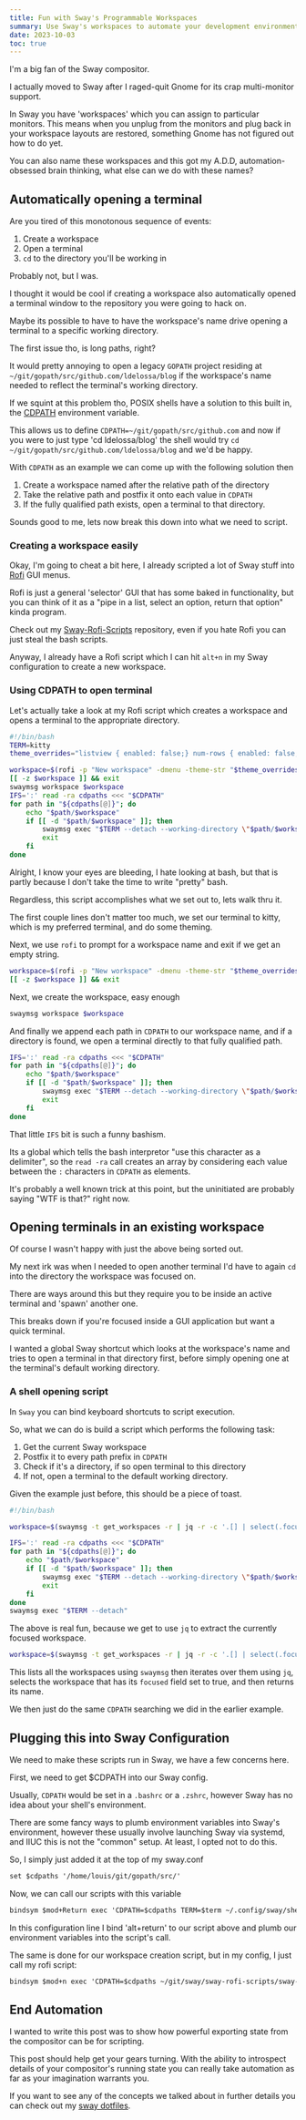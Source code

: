 ```yaml
---
title: Fun with Sway's Programmable Workspaces
summary: Use Sway's workspaces to automate your development environment
date: 2023-10-03
toc: true
---
```


I'm a big fan of the Sway compositor.

I actually moved to Sway after I raged-quit Gnome for its crap multi-monitor 
support.

In Sway you have 'workspaces' which you can assign to particular monitors.
This means when you unplug from the monitors and plug back in your workspace 
layouts are restored, something Gnome has not figured out how to do yet.

You can also name these workspaces and this got my A.D.D, automation-obsessed
brain thinking, what else can we do with these names?

## Automatically opening a terminal

Are you tired of this monotonous sequence of events:
1. Create a workspace
2. Open a terminal
3. `cd` to the directory you'll be working in

Probably not, but I was.

I thought it would be cool if creating a workspace also automatically opened
a terminal window to the repository you were going to hack on.

Maybe its possible to have to have the workspace's name drive opening a terminal
to a specific working directory.

The first issue tho, is long paths, right?

It would pretty annoying to open a legacy `GOPATH` project residing at
`~/git/gopath/src/github.com/ldelossa/blog` if the workspace's name needed to 
reflect the terminal's working directory.

If we squint at this problem tho, POSIX shells have a solution to this built in,
the [CDPATH](https://pubs.opengroup.org/onlinepubs/9699919799/utilities/cd.html)
environment variable. 

This allows us to define `CDPATH=~/git/gopath/src/github.com` and now if you 
were to just type 'cd ldelossa/blog' the shell would try 
`cd ~/git/gopath/src/github.com/ldelossa/blog` and we'd be happy.

With `CDPATH` as an example we can come up with the following solution then
1. Create a workspace named after the relative path of the directory 
2. Take the relative path and postfix it onto each value in `CDPATH`
3. If the fully qualified path exists, open a terminal to that directory. 

Sounds good to me, lets now break this down into what we need to script.

### Creating a workspace easily

Okay, I'm going to cheat a bit here, I already scripted a lot of Sway stuff
into [Rofi](https://github.com/davatorium/rofi) GUI menus. 

Rofi is just a general 'selector' GUI that has some baked in functionality, but
you can think of it as a "pipe in a list, select an option, return that option"
kinda program.

Check out my [Sway-Rofi-Scripts](https://github.com/ldelossa/sway-rofi-scripts)
repository, even if you hate Rofi you can just steal the bash scripts. 

Anyway, I already have a Rofi script which I can hit `alt+n` in my Sway 
configuration to create a new workspace. 

### Using CDPATH to open terminal

Let's actually take a look at my Rofi script which creates a workspace and
opens a terminal to the appropriate directory.

```bash
#!/bin/bash
TERM=kitty
theme_overrides="listview { enabled: false;} num-rows { enabled: false;} num-filtered-rows { enabled: false;} case-indicator { enabled: false;} textbox-num-sep { enabled: false;}"

workspace=$(rofi -p "New workspace" -dmenu -theme-str "$theme_overrides")
[[ -z $workspace ]] && exit
swaymsg workspace $workspace
IFS=':' read -ra cdpaths <<< "$CDPATH"
for path in "${cdpaths[@]}"; do
    echo "$path/$workspace"
    if [[ -d "$path/$workspace" ]]; then
        swaymsg exec "$TERM --detach --working-directory \"$path/$workspace\""
        exit
    fi
done
```

Alright, I know your eyes are bleeding, I hate looking at bash, but that 
is partly because I don't take the time to write "pretty" bash. 

Regardless, this script accomplishes what we set out to, lets walk thru it.

The first couple lines don't matter too much, we set our terminal to kitty, which
is my preferred terminal, and do some theming. 

Next, we use `rofi` to prompt for a workspace name and exit if we get an empty
string.

```bash
workspace=$(rofi -p "New workspace" -dmenu -theme-str "$theme_overrides")
[[ -z $workspace ]] && exit
```

Next, we create the workspace, easy enough

```bash
swaymsg workspace $workspace
```

And finally we append each path in `CDPATH` to our workspace name, and if a 
directory is found, we open a terminal directly to that fully qualified 
path.


```bash
IFS=':' read -ra cdpaths <<< "$CDPATH"
for path in "${cdpaths[@]}"; do
    echo "$path/$workspace"
    if [[ -d "$path/$workspace" ]]; then
        swaymsg exec "$TERM --detach --working-directory \"$path/$workspace\""
        exit
    fi
done
```

That little `IFS` bit is such a funny bashism. 

Its a global which tells the bash interpretor 
"use this character as a delimiter", so the `read -ra` call creates an array
by considering each value between the `:` characters in `CDPATH` as elements.

It's probably a well known trick at this point, but the uninitiated are probably 
saying "WTF is that?" right now.

## Opening terminals in an existing workspace

Of course I wasn't happy with just the above being sorted out.

My next irk was when I needed to open another terminal I'd have to again `cd`
into the directory the workspace was focused on.

There are ways around this but they require you to be inside an active terminal
and 'spawn' another one.

This breaks down if you're focused inside a GUI application but want a quick 
terminal. 

I wanted a global Sway shortcut which looks at the workspace's name and tries
to open a terminal in that directory first, before simply opening one at the 
terminal's default working directory.

### A shell opening script

In `Sway` you can bind keyboard shortcuts to script execution.

So, what we can do is build a script which performs the following task:
1. Get the current Sway workspace
2. Postfix it to every path prefix in `CDPATH`
3. Check if it's a directory, if so open terminal to this directory
4. If not, open a terminal to the default working directory.

Given the example just before, this should be a piece of toast. 

```bash
#!/bin/bash

workspace=$(swaymsg -t get_workspaces -r | jq -r -c '.[] | select(.focused == true) | .name')

IFS=':' read -ra cdpaths <<< "$CDPATH"
for path in "${cdpaths[@]}"; do
    echo "$path/$workspace"
    if [[ -d "$path/$workspace" ]]; then
        swaymsg exec "$TERM --detach --working-directory \"$path/$workspace\""
        exit
    fi
done
swaymsg exec "$TERM --detach"
```

The above is real fun, because we get to use `jq` to extract the currently 
focused workspace.


```bash
workspace=$(swaymsg -t get_workspaces -r | jq -r -c '.[] | select(.focused == true) | .name')
```

This lists all the workspaces using `swaymsg` then iterates over them using `jq`,
selects the workspace that has its `focused` field set to true, and then returns
its name.

We then just do the same `CDPATH` searching we did in the earlier example.

## Plugging this into Sway Configuration

We need to make these scripts run in Sway, we have a few concerns here.

First, we need to get $CDPATH into our Sway config. 

Usually, `CDPATH` would be set in a `.bashrc` or a `.zshrc`, however Sway has
no idea about your shell's environment. 

There are some fancy ways to plumb environment variables into Sway's environment,
however these usually involve launching Sway via systemd, and IIUC this is not
the "common" setup. 
At least, I opted not to do this.

So, I simply just added it at the top of my sway.conf


```txt
set $cdpaths '/home/louis/git/gopath/src/'
```

Now, we can call our scripts with this variable


```txt
bindsym $mod+Return exec 'CDPATH=$cdpaths TERM=$term ~/.config/sway/shell_open.sh'
```

In this configuration line I bind 'alt+return' to our script above and plumb
our environment variables into the script's call.

The same is done for our workspace creation script, but in my config, I just 
call my rofi script:


```txt
bindsym $mod+n exec 'CDPATH=$cdpaths ~/git/sway/sway-rofi-scripts/sway-new-workspace.sh'
```

## End Automation

I wanted to write this post was to show how powerful exporting state from 
the compositor can be for scripting. 

This post should help get your gears turning. 
With the ability to introspect details of your compositor's running state 
you can really take automation as far as your imagination warrants you.

If you want to see any of the concepts we talked about in further details you 
can check out my [sway dotfiles]("https://github.com/ldelossa/dotfiles/tree/master/config/sway").
